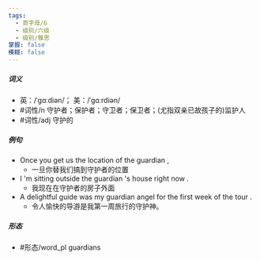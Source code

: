 ```yaml
---
tags:
  - 首字母/G
  - 级别/六级
  - 级别/雅思
掌握: false
模糊: false
---
```

##### 词义
- 英：/ˈɡɑːdiən/； 美：/ˈɡɑːrdiən/
- #词性/n  守护者；保护者；守卫者；保卫者；(尤指双亲已故孩子的)监护人
- #词性/adj  守护的
##### 例句
- Once you get us the location of the guardian ,
	- 一旦你替我们搞到守护者的位置
- I 'm sitting outside the guardian 's house right now .
	- 我现在在守护者的房子外面
- A delightful guide was my guardian angel for the first week of the tour .
	- 令人愉快的导游是我第一周旅行的守护神。
##### 形态
- #形态/word_pl guardians
